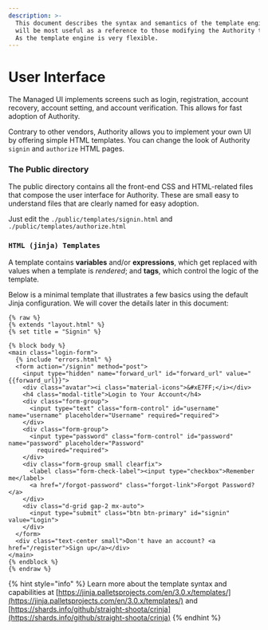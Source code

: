 ```yaml
---
description: >-
  This document describes the syntax and semantics of the template engine and
  will be most useful as a reference to those modifying the Authority templates.
  As the template engine is very flexible.
---
```


# User Interface

The Managed UI implements screens such as login, registration, account recovery, account setting, and account verification. This allows for fast adoption of Authority.

Contrary to other vendors, Authority allows you to implement your own UI by offering simple HTML templates. You can change the look of Authority `signin` and `authorize` HTML pages.

### The Public directory

The public directory contains all the front-end CSS and HTML-related files that compose the user interface for Authority. These are small easy to understand files that are clearly named for easy adoption.

Just edit the `./public/templates/signin.html` and `./public/templates/authorize.html`

### `HTML (jinja) Templates`

A template contains **variables** and/or **expressions**, which get replaced with values when a template is _rendered_; and **tags**, which control the logic of the template.&#x20;

Below is a minimal template that illustrates a few basics using the default Jinja configuration. We will cover the details later in this document:

```django
{% raw %}
{% extends "layout.html" %}
{% set title = "Signin" %}

{% block body %}
<main class="login-form">
  {% include "errors.html" %}
  <form action="/signin" method="post">
    <input type="hidden" name="forward_url" id="forward_url" value="{{forward_url}}">
    <div class="avatar"><i class="material-icons">&#xE7FF;</i></div>
    <h4 class="modal-title">Login to Your Account</h4>
    <div class="form-group">
      <input type="text" class="form-control" id="username" name="username" placeholder="Username" required="required">
    </div>
    <div class="form-group">
      <input type="password" class="form-control" id="password" name="password" placeholder="Password"
        required="required">
    </div>
    <div class="form-group small clearfix">
      <label class="form-check-label"><input type="checkbox">Remember me</label>
      <a href="/forgot-password" class="forgot-link">Forgot Password?</a>
    </div>
    <div class="d-grid gap-2 mx-auto">
      <input type="submit" class="btn btn-primary" id="signin" value="Login">
    </div>
  </form>
  <div class="text-center small">Don't have an account? <a href="/register">Sign up</a></div>
</main>
{% endblock %}
{% endraw %}
```

{% hint style="info" %}
Learn more about the template syntax and capabilities at [https://jinja.palletsprojects.com/en/3.0.x/templates/](https://jinja.palletsprojects.com/en/3.0.x/templates/) and [https://shards.info/github/straight-shoota/crinja](https://shards.info/github/straight-shoota/crinja)
{% endhint %}
